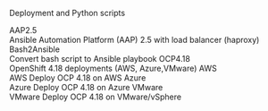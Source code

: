 Deployment and Python scripts

AAP2.5        
              Ansible Automation Platform (AAP) 2.5 with load balancer (haproxy)
Bash2Ansible  
              Convert bash script to Ansible playbook
OCP4.18       
              OpenShift 4.18 deployments (AWS, Azure,VMware)
AWS           
              AWS Deploy OCP 4.18 on AWS
Azure         
              Azure Deploy OCP 4.18 on Azure
VMware        
             VMware Deploy OCP 4.18 on VMware/vSphere
